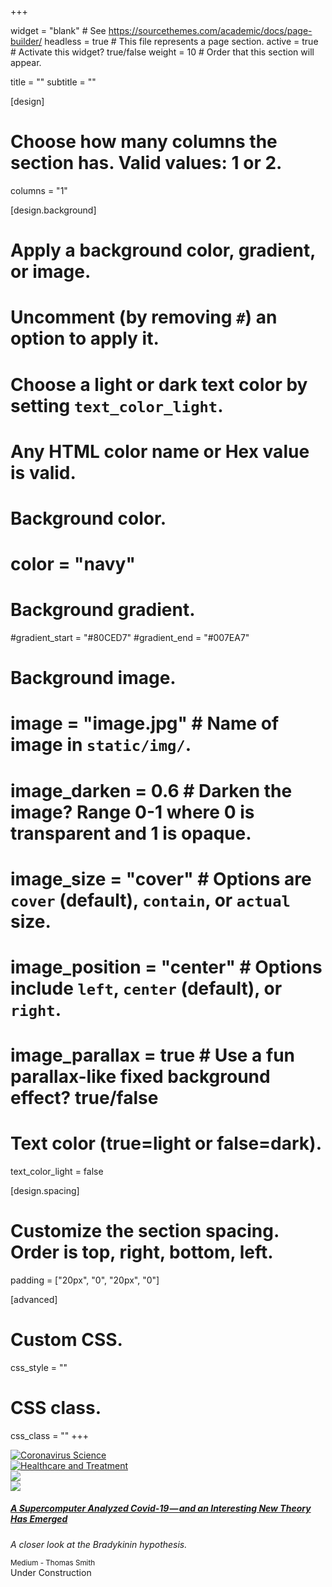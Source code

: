 +++

widget = "blank"  # See https://sourcethemes.com/academic/docs/page-builder/
headless = true  # This file represents a page section.
active = true  # Activate this widget? true/false
weight = 10  # Order that this section will appear.

title = ""
subtitle = ""

[design]
  # Choose how many columns the section has. Valid values: 1 or 2.
  columns = "1"

[design.background]
  # Apply a background color, gradient, or image.
  #   Uncomment (by removing `#`) an option to apply it.
  #   Choose a light or dark text color by setting `text_color_light`.
  #   Any HTML color name or Hex value is valid.

  # Background color.
  # color = "navy"
  
  # Background gradient.
  #gradient_start = "#80CED7"
  #gradient_end = "#007EA7"
  
  # Background image.
  # image = "image.jpg"  # Name of image in `static/img/`.
  # image_darken = 0.6  # Darken the image? Range 0-1 where 0 is transparent and 1 is opaque.
  # image_size = "cover"  #  Options are `cover` (default), `contain`, or `actual` size.
  # image_position = "center"  # Options include `left`, `center` (default), or `right`.
  # image_parallax = true  # Use a fun parallax-like fixed background effect? true/false
  
  # Text color (true=light or false=dark).
  text_color_light = false

[design.spacing]
  # Customize the section spacing. Order is top, right, bottom, left.
  padding = ["20px", "0", "20px", "0"]

[advanced]
 # Custom CSS. 
 css_style = ""
 
 # CSS class.
 css_class = ""
+++

<div class="container-fluid">

  <div class="row align-items-center justify-content-around">
    <div class="col-xs-12 col-sm-12 col-md-3 col-lg-3 col-xl-3 mb-4">
      <a data-toggle="collapse" href="#science" role="button" aria-expanded="false" aria-controls="science">
        <img class="img-fluid" src="https://github.com/dickansj/MasterYourPPE/blob/master/assets/images/news/covid-science.png?raw=true" alt="Coronavirus Science">
      </a>
    </div>
    <div class="col-xs-12 col-sm-12 col-md-3 col-lg-3 col-xl-3 mb-4">
      <a data-toggle="collapse" href="#healthcare" role="button" aria-expanded="false" aria-controls="healthcare">
        <img class="img-fluid" src="https://github.com/dickansj/MasterYourPPE/blob/master/assets/images/news/covid-healthcare.png?raw=true" alt="Healthcare and Treatment">
      </a>
    </div>
    <div class="col-xs-12 col-sm-12 col-md-3 col-lg-3 col-xl-3 mb-4">
      <a href="https://covid19.who.int/" target="_blank" alt="WHO Coronavirus Dashboard"><img class="img-fluid" src="https://github.com/dickansj/MasterYourPPE/blob/master/assets/images/news/who-dashboard.png?raw=true"></a>
    </div>
  </div>

  <div class="collapse" id="science">
    <div class="row align-items-center justify-content-around">
      <div class="col-xs-12 col-sm-12 col-md-5 col-lg-4 col-xl-4 my-4">
        <div class="card">
          <a href="https://elemental.medium.com/a-supercomputer-analyzed-covid-19-and-an-interesting-new-theory-has-emerged-31cb8eba9d63" target="_blank">
            <img class="card-img-top" src="https://miro.medium.com/max/2190/1*2J1YRGI9VhWVcUlAVXLImA.jpeg">
          </a>
          <div class="card-body mx-3">
            <a href="https://elemental.medium.com/a-supercomputer-analyzed-covid-19-and-an-interesting-new-theory-has-emerged-31cb8eba9d63" target="_blank">
              <h5 class="card-title">A Supercomputer Analyzed Covid-19 — and an Interesting New Theory Has Emerged</h5>
            </a>
            <p class="card-text text-left" style="font-style: italic">A closer look at the Bradykinin hypothesis.</p>
          </div>
          <div class="card-footer">
            <small class="text-muted">Medium - Thomas Smith</small>
          </div>
        </div>
      </div>
    </div>
  </div>
  
  <div class="collapse" id="healthcare">
    <div class="row align-items-center justify-content-around">
      <div class="card card-body">
        Under Construction
      </div>
    </div>
  </div>

  
</div>
